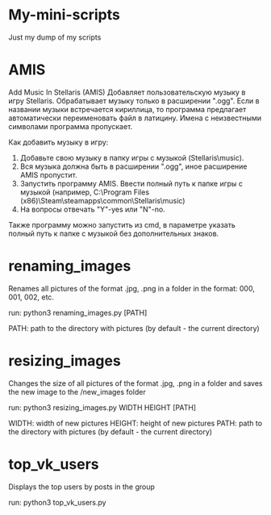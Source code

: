 # My-mini-scripts
Just my dump of my scripts

# AMIS
Add Music In Stellaris (AMIS)
Добавляет пользовательскую музыку в игру Stellaris. 
Обрабатывает музыку только в расширении ".ogg". Если в названии музыки встречается кириллица, то программа предлагает автоматически переименовать файл в латицину. 
Имена с неизвестными символами программа пропускает.

Как добавить музыку в игру:
1) Добавьте свою музыку в папку игры с музыкой (Stellaris\music).
2) Вся музыка должна быть в расширении ".ogg", иное расширение AMIS пропустит.
3) Запустить программу AMIS. Ввести полный путь к папке игры с музыкой (например, C:\Program Files (x86)\Steam\steamapps\common\Stellaris\music)
4) На вопросы отвечать "Y"-yes или "N"-no.

Также программу можно запустить из cmd, в параметре указать полный путь к папке с музыкой без дополнительных знаков.

# renaming_images
Renames all pictures of the format .jpg, .png in a folder in the format: 000, 001, 002, etc.

run: python3 renaming_images.py \[PATH]

PATH: path to the directory with pictures (by default - the current directory)

# resizing_images
Changes the size of all pictures of the format .jpg, .png in a folder and saves the new image to the /new_images folder

run: python3 resizing_images.py WIDTH HEIGHT \[PATH]

WIDTH: width of new pictures
HEIGHT: height of new pictures
PATH: path to the directory with pictures (by default - the current directory)

# top_vk_users
Displays the top users by posts in the group

run: python3 top_vk_users.py
